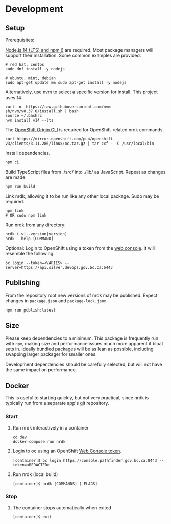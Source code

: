 Development
====

## Setup

Prerequisites:

[Node.js 14 (LTS) and npm 6](https://nodejs.org/en/download/) are required.  Most package managers will support their installation.  Some common examples are provided.

```
# red hat, centos
sudo dnf install -y nodejs

# ubuntu, mint, debian
sudo apt-get update && sudo apt-get install -y nodejs
```

Alternatively, use [nvm](https://github.com/nvm-sh/nvm) to select a specific version for install.  This project uses 14.

```
curl -o- https://raw.githubusercontent.com/nvm-sh/nvm/v0.37.0/install.sh | bash
source ~/.bashrc
nvm install v14 --lts
```

The [OpenShift Origin CLI](https://github.com/openshift/origin/releases) is required for OpenShift-related nrdk commands.

```
curl https://mirror.openshift.com/pub/openshift-v3/clients/3.11.286/linux/oc.tar.gz | tar zxf - -C /usr/local/bin
```

Install dependencies.

```
npm ci
```

Build TypeScript files from ./src/ into ./lib/ as JavaScript.  Repeat as changes are made.

```
npm run build
```

Link nrdk, allowing it to be run like any other local package.  Sudo may be required.

```
npm link
# OR sudo npm link
```

Run nrdk from any directory:

```
nrdk (-v|--version|version)
nrdk --help [COMMAND]
```

Optional: Login to OpenShift using a token from the [web console](https://oauth-openshift.apps.silver.devops.gov.bc.ca/oauth/token/request).  It will resemble the following:

```
oc login --token=<VARIES> --server=https://api.silver.devops.gov.bc.ca:6443
```

## Publishing

From the repository root new versions of nrdk may be published.  Expect changes in `package.json` and `package-lock.json`.

```
npm run publish:latest
```

## Size

Please keep dependencies to a minimum. This package is frequently run with `npx`, making size and performance issues much more apparent if bloat sets in.  Ideally bundled packages will be as lean as possible, including swapping larger packager for smaller ones.

Development dependencies should be carefully selected, but will not have the same impact on performance.

## Docker

This is useful to starting quickly, but not very practical, since nrdk is typically run from a separate app's git repository.

### Start

1. Run nrdk interactively in a container

   ```
   cd dev
   docker-compose run nrdk
   ```

2. Login to oc using an OpenShift [Web Console token](https://oauth-openshift.apps.silver.devops.gov.bc.ca/oauth/token/request).

   ```
   [container]$ oc login https://console.pathfinder.gov.bc.ca:8443 --token=<REDACTED>
   ```

3. Run nrdk (local build)

   ```
   [container]$ nrdk [COMMANDS] [-FLAGS]
   ```

### Stop

1. The container stops automatically when exited

   ```
   [container]$ exit
   ```

